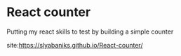 # React counter
 Putting my react skills to test by building a simple counter

site:https://slyabaniks.github.io/React-counter/
